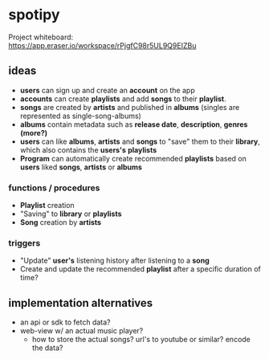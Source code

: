 # spotipy

Project whiteboard: https://app.eraser.io/workspace/rPjgfC98r5UL9Q9EIZBu

## ideas

- **users** can sign up and create an **account** on the app
- **accounts** can create **playlists** and add **songs** to their **playlist**.
- **songs** are created by **artists** and published in **albums** (singles are represented as single-song-albums)
- **albums** contain metadata such as **release date**, **description**, **genres** **(more?)**
- **users** can like **albums**, **artists** and **songs** to "save" them to their **library**, which also contains the **users's** **playlists**
- **Program** can automatically create recommended **playlists** based on **users** liked **songs**, **artists** or **albums**

### functions / procedures

- **Playlist** creation
- "Saving" to **library** or **playlists**
- **Song** creation by **artists**

### triggers

- "Update" **user's** listening history after listening to a **song**
- Create and update the recommended **playlist** after a specific duration of time?

## implementation alternatives

- an api or sdk to fetch data?
- web-view w/ an actual music player?
  - how to store the actual songs? url's to youtube or similar? encode the data?


 
